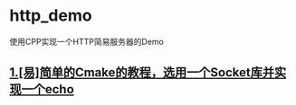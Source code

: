# http_demo

使用CPP实现一个HTTP简易服务器的Demo

## [1.[易]简单的Cmake的教程，选用一个Socket库并实现一个echo](https://github.com/dashjay/http_demo/tree/1-cmake-socket-echo)
